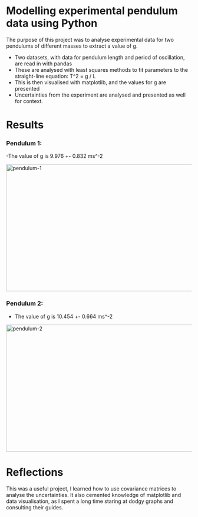 # Modelling experimental pendulum data using Python

The purpose of this project was to analyse experimental data for two pendulums of different masses to extract a value of g. 

- Two datasets, with data for pendulum length and period of oscillation, are read in with pandas
- These are analysed with least squares methods to fit parameters to the straight-line equation:
    T^2 = g / L
- This is then visualised with matplotlib, and the values for g are presented
- Uncertainties from the experiment are analysed and presented as well for context.

# Results

### Pendulum 1:
-The value of g is 9.976 +- 0.832 ms^-2

  <img width="600" height="345" alt="pendulum-1" src="https://github.com/user-attachments/assets/5f9d3312-cb4e-4884-9a99-038f904c7ac0" />

### Pendulum 2:
- The value of g is 10.454 +- 0.664 ms^-2


<img width="600" height="345" alt="pendulum-2" src="https://github.com/user-attachments/assets/bb1f70a4-2b3d-46e4-b195-3cc3c9a97357" />

# Reflections

This was a useful project, I learned how to use covariance matrices to analyse the uncertainties. It also cemented knowledge of matplotlib and data visualisation, as I spent a long time staring at dodgy graphs and consulting their guides.
